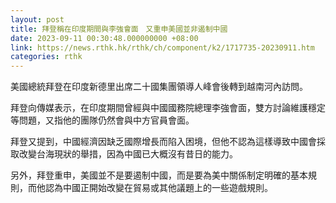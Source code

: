 ```yaml
---
layout: post
title: 拜登稱在印度期間與李強會面　又重申美國並非遏制中國
date: 2023-09-11 00:30:48.000000000 +08:00
link: https://news.rthk.hk/rthk/ch/component/k2/1717735-20230911.htm
categories: rthk
---
```


美國總統拜登在印度新德里出席二十國集團領導人峰會後轉到越南河內訪問。

拜登向傳媒表示，在印度期間曾經與中國國務院總理李強會面，雙方討論維護穩定等問題，又指他的團隊仍然會與中方官員會面。

拜登又提到，中國經濟因缺乏國際增長而陷入困境，但他不認為這樣導致中國會採取改變台海現狀的舉措，因為中國已大概沒有昔日的能力。

另外，拜登重申，美國並不是要遏制中國，而是要為美中關係制定明確的基本規則，而他認為中國正開始改變在貿易或其他議題上的一些遊戲規則。
